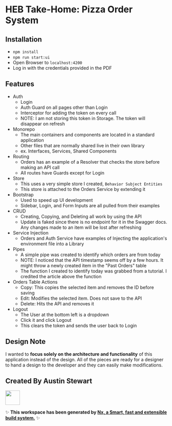 # HEB Take-Home: Pizza Order System

## Installation

- `npm install`
- `npm run start:ui`
- Open Browser to `localhost:4200`
- Log in with the credentials provided in the PDF

## Features

- Auth
  - Login
  - Auth Guard on all pages other than Login
  - Interceptor for adding the token on every call
  - NOTE: I am not storing this token in Storage. The token will disappear on refresh
- Monorepo
  - The main containers and components are located in a standard application
  - Other files that are normally shared live in their own library
  - ex. Interfaces, Services, Shared Components
- Routing
  - Orders has an example of a Resolver that checks the store before making an API call
  - All routes have Guards except for Login
- Store
  - This uses a very simple store I created, `Behavior Subject Entities`
  - This store is attached to the Orders Service by extending it
- Bootstrap
  - Used to speed up UI development
  - Sidebar, Login, and Form Inputs are all pulled from their examples
- CRUD
  - Creating, Copying, and Deleting all work by using the API
  - Update is faked since there is no endpoint for it in the Swagger docs. Any changes made to an item will be lost after refreshing
- Service Injection
  - Orders and Auth Service have examples of Injecting the application's environment file into a Library
- Pipes
  - A simple pipe was created to identify which orders are from today
  - NOTE: I noticed that the API timestamp seems off by a few hours. It might throw a newly created item in the "Past Orders" table
  - The function I created to identify today was grabbed from a tutorial. I credited the article above the function
- Orders Table Actions
  - Copy: This copies the selected item and removes the ID before saving
  - Edit: Modifies the selected item. Does not save to the API
  - Delete: Hits the API and removes it
- Logout
  - The User at the bottom left is a dropdown
  - Click it and click Logout
  - This clears the token and sends the user back to Login

## Design Note

I wanted to <strong>focus solely on the architecture and functionality</strong> of this application instead of the design. All of the pieces are ready for a designer to hand a design to the developer and they can easily make modifications.

## Created By Austin Stewart

<a alt="Nx logo" href="https://nx.dev" target="_blank" rel="noreferrer"><img src="https://raw.githubusercontent.com/nrwl/nx/master/images/nx-logo.png" width="45"></a>

✨ **This workspace has been generated by [Nx, a Smart, fast and extensible build system.](https://nx.dev)** ✨
